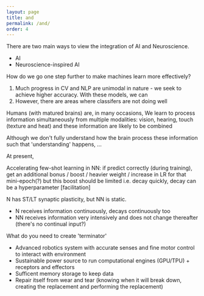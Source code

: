```yaml
---
layout: page
title: and
permalink: /and/
order: 4
---
```


There are two main ways to view the integration of AI and Neuroscience.
* AI
* Neuroscience-inspired AI 

How do we go one step further to make machines learn more effectively? 
1. Much progress in CV and NLP are unimodal in nature - we seek to achieve higher accuracy. With these models, we can
2. However, there are areas where classifers are not doing well

Humans (with matured brains) are, in many occasions, 
We learn to process information simultaneously from multiple modalities: vision, hearing, touch (texture and heat) and these information are likely to be combined 

Although we don't fully understand how the brain process these information such that 'understanding' happens, ...

At present, 


Accelerating few-shot learning in NN: if predict correctly (during training), get an additional bonus / boost / heavier weight / increase in LR for that mini-epoch(?) but this boost should be limited i.e. decay quickly, decay can be a hyperparameter \[facilitation\]

N has ST/LT synaptic plasticity, but NN is static.
- N receives information continuously, decays continuously too
- NN receives information very intensively and does not change thereafter (there's no continual input?)


What do you need to create 'terminator'
- Advanced robotics system with accurate senses and fine motor control to interact with environment 
- Sustainable power source to run computational engines (GPU/TPU) + receptors and effectors
- Sufficent memory storage to keep data
- Repair itself from wear and tear (knowing when it will break down, creating the replacement and performing the replacement)

